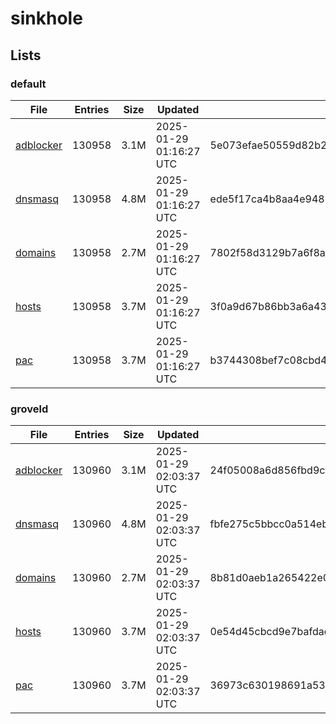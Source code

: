 # sinkhole

## Lists

### default

|File|Entries|Size|Updated|Hash|
|-|-|-|-|-|
|[adblocker](https://raw.githubusercontent.com/groveld/sinkhole/lists/default/adblocker.txt)|130958|3.1M|2025-01-29 01:16:27 UTC|5e073efae50559d82b24fed0667b9b27087b545089179311c01cd848f8235f08|
|[dnsmasq](https://raw.githubusercontent.com/groveld/sinkhole/lists/default/dnsmasq.txt)|130958|4.8M|2025-01-29 01:16:27 UTC|ede5f17ca4b8aa4e948203a956977e6dbef5b2edeaa37d5f5531d7292371c343|
|[domains](https://raw.githubusercontent.com/groveld/sinkhole/lists/default/domains.txt)|130958|2.7M|2025-01-29 01:16:27 UTC|7802f58d3129b7a6f8a1827e83e7655985abe74d204953a37acfff3ac69257a5|
|[hosts](https://raw.githubusercontent.com/groveld/sinkhole/lists/default/hosts.txt)|130958|3.7M|2025-01-29 01:16:27 UTC|3f0a9d67b86bb3a6a434c9e6ba57f7038d1f9ed926da92c437c2d550959349e3|
|[pac](https://raw.githubusercontent.com/groveld/sinkhole/lists/default/pac.txt)|130958|3.7M|2025-01-29 01:16:27 UTC|b3744308bef7c08cbd4514d47987d895f92a97c4ea077bc7c8ead055720e7f78|

### groveld

|File|Entries|Size|Updated|Hash|
|-|-|-|-|-|
|[adblocker](https://raw.githubusercontent.com/groveld/sinkhole/lists/groveld/adblocker.txt)|130960|3.1M|2025-01-29 02:03:37 UTC|24f05008a6d856fbd9cf698375fdd36a8e6c168377546a9344429d2d3e86f8fc|
|[dnsmasq](https://raw.githubusercontent.com/groveld/sinkhole/lists/groveld/dnsmasq.txt)|130960|4.8M|2025-01-29 02:03:37 UTC|fbfe275c5bbcc0a514eb99777317006c9f73d185f2013f7e5283b03329338a9f|
|[domains](https://raw.githubusercontent.com/groveld/sinkhole/lists/groveld/domains.txt)|130960|2.7M|2025-01-29 02:03:37 UTC|8b81d0aeb1a265422e016ebc4cd8d8f202e6b285ee18c2baeb4472d0e4e259e7|
|[hosts](https://raw.githubusercontent.com/groveld/sinkhole/lists/groveld/hosts.txt)|130960|3.7M|2025-01-29 02:03:37 UTC|0e54d45cbcd9e7bafdad9a01cbc52cf012e46b5e2dad9a85bba996facb222573|
|[pac](https://raw.githubusercontent.com/groveld/sinkhole/lists/groveld/pac.txt)|130960|3.7M|2025-01-29 02:03:37 UTC|36973c630198691a53d0604bf5c05c19f154f5accf177c8f3afe9135e51fb072|
